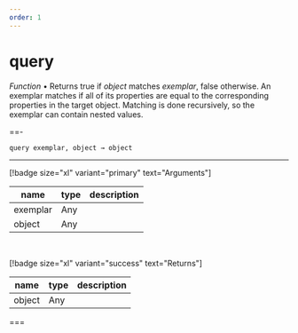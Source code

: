 ```yaml
---
order: 1
---
```

# query

_Function_ &bull; Returns true if _object_ matches _exemplar_, false otherwise. An exemplar matches if all of its properties are equal to the corresponding properties in the target object. Matching is done recursively, so the exemplar can contain nested values.


==- <pre><code>query exemplar, object &rarr; object</code></pre>
<hr>

[!badge size="xl" variant="primary" text="Arguments"]

| name | type | description |
|------|------|-------------|
|exemplar|Any||
|object|Any||

<br>

[!badge size="xl" variant="success" text="Returns"]

| name | type | description |
|------|------|-------------|
|object|Any||



===



